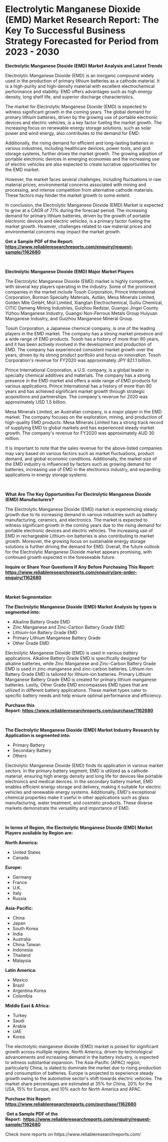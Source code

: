 <p><h1>Electrolytic Manganese Dioxide (EMD) Market Research Report: The Key To Successful Business Strategy Forecasted for Period from 2023 - 2030</h1></p><p><strong>Electrolytic Manganese Dioxide (EMD) Market Analysis and Latest Trends</strong></p>
<p><p>Electrolytic Manganese Dioxide (EMD) is an inorganic compound widely used in the production of primary lithium batteries as a cathode material. It is a high-purity and high-density material with excellent electrochemical performance and stability. EMD offers advantages such as high energy density, long shelf life, and superior discharge characteristics.</p><p>The market for Electrolytic Manganese Dioxide (EMD) is expected to witness significant growth in the coming years. The global demand for primary lithium batteries, driven by the growing use of portable electronic devices and electric vehicles, is a key factor fueling the market growth. The increasing focus on renewable energy storage solutions, such as solar power and wind energy, also contributes to the demand for EMD.</p><p>Additionally, the rising demand for efficient and long-lasting batteries in various industries, including healthcare devices, power tools, and grid storage systems, further drives the market growth. The growing adoption of portable electronic devices in emerging economies and the increasing use of electric vehicles are also expected to create lucrative opportunities for the EMD market.</p><p>However, the market faces several challenges, including fluctuations in raw material prices, environmental concerns associated with mining and processing, and intense competition from alternative cathode materials. These factors may hinder the market growth to some extent.</p><p>In conclusion, the Electrolytic Manganese Dioxide (EMD) Market is expected to grow at a CAGR of 7.1% during the forecast period. The increasing demand for primary lithium batteries, driven by the growth of portable electronic devices and electric vehicles, is a primary factor fueling the market growth. However, challenges related to raw material prices and environmental concerns may impact the market growth.</p></p>
<p><strong>Get a Sample PDF of the Report:&nbsp; <a href="https://www.reliableresearchreports.com/enquiry/request-sample/1162680">https://www.reliableresearchreports.com/enquiry/request-sample/1162680</a></strong></p>
<p>&nbsp;</p>
<p><strong>Electrolytic Manganese Dioxide (EMD) Major Market Players</strong></p>
<p><p>The Electrolytic Manganese Dioxide (EMD) market is highly competitive, with several key players operating in the industry. Some of the prominent companies in the market include Tosoh Corporation, Prince International Corporation, Borman Specialty Materials, Autlán, Mesa Minerals Limited, Golden Mile GmbH, Moil Limited, Xiangtan Electrochemical, Guiliu Chemical, CITIC Dameng Mining Industries, Guizhou Redstar, Guangxi Jingxi County Yizhou Manganese Industry, Guangxi Non-Ferrous Metals Group Huiyuan Manganese Industry, and Guizhou Manganese Mineral Group.</p><p>Tosoh Corporation, a Japanese chemical company, is one of the leading players in the EMD market. The company has a strong market presence and a wide range of EMD products. Tosoh has a history of more than 80 years, and it has been actively involved in the development and production of EMD. The company has experienced consistent market growth over the years, driven by its strong product portfolio and focus on innovation. Tosoh Corporation's revenue for FY2020 was approximately JPY 821.1 billion.</p><p>Prince International Corporation, a U.S. company, is a global leader in specialty chemical additives and materials. The company has a strong presence in the EMD market and offers a wide range of EMD products for various applications. Prince International has a history of more than 80 years and has achieved significant market growth through strategic acquisitions and partnerships. The company's revenue for 2020 was approximately USD 1.5 billion.</p><p>Mesa Minerals Limited, an Australian company, is a major player in the EMD market. The company focuses on the exploration, mining, and production of high-quality EMD products. Mesa Minerals Limited has a strong track record of supplying EMD to global markets and has experienced steady market growth. The company's revenue for FY2020 was approximately AUD 30 million.</p><p>It is important to note that the sales revenue for the above-listed companies may vary based on various factors such as market fluctuations, product demand, and global economic conditions. Additionally, the market size of the EMD industry is influenced by factors such as growing demand for batteries, increasing use of EMD in the electronics industry, and expanding applications in energy storage systems.</p></p>
<p>&nbsp;</p>
<p><strong>What Are The Key Opportunities For Electrolytic Manganese Dioxide (EMD) Manufacturers?</strong></p>
<p><p>The Electrolytic Manganese Dioxide (EMD) market is experiencing steady growth due to its increasing demand in various industries such as battery manufacturing, ceramics, and electronics. The market is expected to witness significant growth in the coming years due to the rising demand for portable electronic devices and electric vehicles. The increasing use of EMD in rechargeable Lithium-ion batteries is also contributing to market growth. Moreover, the growing focus on sustainable energy storage solutions is further driving the demand for EMD. Overall, the future outlook for the Electrolytic Manganese Dioxide market appears promising, with continued growth expected in the foreseeable future.</p></p>
<p><strong>Inquire or Share Your Questions If Any Before Purchasing This Report: <a href="https://www.reliableresearchreports.com/enquiry/pre-order-enquiry/1162680">https://www.reliableresearchreports.com/enquiry/pre-order-enquiry/1162680</a></strong></p>
<p>&nbsp;</p>
<p><strong>Market Segmentation</strong></p>
<p><strong>The Electrolytic Manganese Dioxide (EMD) Market Analysis by types is segmented into:</strong></p>
<p><ul><li>Alkaline Battery Grade EMD</li><li>Zinc Manganese and Zinc-Carbon Battery Grade EMD</li><li>Lithium-Ion Battery Grade EMD</li><li>Primary Lithium Manganese Battery Grade</li><li>Other Grade EMD</li></ul></p>
<p><p>Electrolytic Manganese Dioxide (EMD) is used in various battery applications. Alkaline Battery Grade EMD is specifically designed for alkaline batteries, while Zinc Manganese and Zinc-Carbon Battery Grade EMD is used in zinc-manganese and zinc-carbon batteries. Lithium-Ion Battery Grade EMD is tailored for lithium-ion batteries. Primary Lithium Manganese Battery Grade EMD is created for primary lithium manganese batteries. Lastly, Other Grade EMD encompasses EMD types that are utilized in different battery applications. These market types cater to specific battery needs and help ensure optimal performance and efficiency.</p></p>
<p><strong>Purchase this Report:&nbsp;<a href="https://www.reliableresearchreports.com/purchase/1162680">https://www.reliableresearchreports.com/purchase/1162680</a></strong></p>
<p>&nbsp;</p>
<p><strong>The Electrolytic Manganese Dioxide (EMD) Market Industry Research by Application is segmented into:</strong></p>
<p><ul><li>Primary Battery</li><li>Secondary Battery</li><li>Others</li></ul></p>
<p><p>Electrolytic Manganese Dioxide (EMD) finds its application in various market sectors. In the primary battery segment, EMD is utilized as a cathode material, ensuring high energy density and long life for devices like portable electronics and medical devices. In the secondary battery market, EMD enables efficient energy storage and delivery, making it suitable for electric vehicles and renewable energy systems. Additionally, EMD's exceptional chemical properties make it useful in other applications such as glass manufacturing, water treatment, and cosmetic products. These diverse markets demonstrate the versatility and importance of EMD.</p></p>
<p>&nbsp;</p>
<p><strong>In terms of Region, the Electrolytic Manganese Dioxide (EMD) Market Players available by Region are:</strong></p>
<p>
    <p> <strong> North America: </strong>
        <ul>
            <li>United States</li>
            <li>Canada</li>
        </ul>
        </p> 
    <p> <strong> Europe: </strong>
        <ul>
            <li>Germany</li>
            <li>France</li>
            <li>U.K.</li>
            <li>Italy</li>
            <li>Russia</li>
        </ul>
        </p> 
    <p> <strong> Asia-Pacific: </strong>
        <ul>
            <li>China</li>
            <li>Japan</li>
            <li>South Korea</li>
            <li>India</li>
            <li>Australia</li>
            <li>China Taiwan</li>
            <li>Indonesia</li>
            <li>Thailand</li>
            <li>Malaysia</li>
        </ul>
        </p> 
    <p> <strong> Latin America: </strong>
        <ul>
            <li>Mexico</li>
            <li>Brazil</li>
            <li>Argentina Korea</li>
            <li>Colombia</li>
        </ul>
        </p> 
    <p> <strong> Middle East & Africa: </strong>
        <ul>
            <li>Turkey</li>
            <li>Saudi</li>
            <li>Arabia</li>
            <li>UAE</li>
            <li>Korea</li>
        </ul>
    </p>
    </p>
<p><p>The electrolytic manganese dioxide (EMD) market is poised for significant growth across multiple regions. North America, driven by technological advancements and increasing demand in the battery industry, is expected to witness substantial expansion. The Asia-Pacific (APAC) region, particularly China, is slated to dominate the market due to rising production and consumption of batteries. Europe is projected to experience steady growth owing to the automotive sector's shift towards electric vehicles. The market share percentages are estimated at 35% for China, 20% for the USA, 15% for Europe, and 10% each for North America and APAC.</p></p>
<p><strong>Purchase this Report: <a href="https://www.reliableresearchreports.com/purchase/1162680">https://www.reliableresearchreports.com/purchase/1162680</a></strong></p>
<p>&nbsp;<strong>Get a Sample PDF of the Report:&nbsp;&nbsp;<a href="https://www.reliableresearchreports.com/enquiry/request-sample/1162680">https://www.reliableresearchreports.com/enquiry/request-sample/1162680</a></strong></p>
<p><strong></strong></p>
<p>Check more reports on https://www.reliableresearchreports.com/</p>